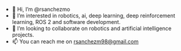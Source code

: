- 👋 Hi, I’m @rsanchezmo
- 👀 I’m interested in robotics, ai, deep learning, deep reinforcement learning, ROS 2 and software development. 
- 💞️ I’m looking to collaborate on robotics and artificial intelligence projects. 
- 📫 You can reach me on rsanchezm98@gmail.com

<!---
rsanchezm98/rsanchezm98 is a ✨ special ✨ repository because its `README.md` (this file) appears on your GitHub profile.
You can click the Preview link to take a look at your changes.
--->
